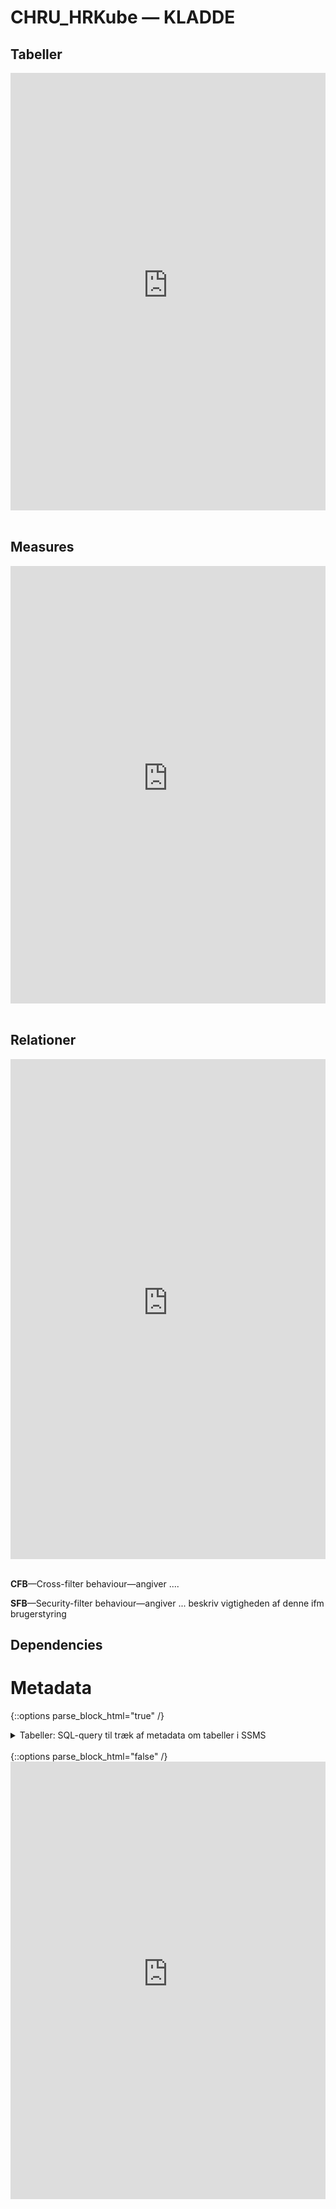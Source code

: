 # CHRU_HRKube — KLADDE

## Tabeller

<center>
<iframe width="100%" height="700" frameborder="0" scrolling="no" seamless="yes" src="https://regionh-my.sharepoint.com/personal/stefan_sajin-henningsen_regionh_dk/_layouts/15/Doc.aspx?sourcedoc={5dfb432a-a9ed-4505-8f64-7202958be769}&action=embedview&Item=qry_tables&wdAllowInteractivity=FALSE&&wdHideGridlines=TRUE&wdHideHeaders=TRUE&wdInConfigurator=TRUE&wdInConfigurator=TRUE&edesNext=TRUE&edrtees6=FALSE&resen=FALSE&ed1JS=FALSE&wdHideSheetTabs=TRUE&ActiveCell=Z1000"></iframe>
</center>
<br>


## Measures
<center>
<iframe width="100%" height="700" frameborder="0" scrolling="no" src="https://regionh-my.sharepoint.com/personal/stefan_sajin-henningsen_regionh_dk/_layouts/15/Doc.aspx?sourcedoc={5dfb432a-a9ed-4505-8f64-7202958be769}&action=embedview&Item=qry_measures&wdAllowInteractivity=FALSE&wdHideGridlines=TRUE&wdHideHeaders=TRUE&wdInConfigurator=TRUE&wdInConfigurator=TRUE&edesNext=TRUE&edrtees6=FALSE&resen=FALSE&ed1JS=FALSE&wdHideSheetTabs=TRUE&ActiveCell=Z1000"></iframe>
</center>
<br>


## Relationer
<center>
<iframe width="100%" height="800" frameborder="0" scrolling="no" src="https://regionh-my.sharepoint.com/personal/stefan_sajin-henningsen_regionh_dk/_layouts/15/Doc.aspx?sourcedoc={5dfb432a-a9ed-4505-8f64-7202958be769}&action=embedview&Item=qry_relationships&wdAllowInteractivity=FALSE&wdHideGridlines=TRUE&wdHideHeaders=TRUE&wdInConfigurator=TRUE&wdInConfigurator=TRUE&edesNext=TRUE&edrtees6=FALSE&resen=FALSE&ed1JS=FALSE&wdHideSheetTabs=TRUE&ActiveCell=Z1000"></iframe>
</center>
<br>

**CFB**—Cross-filter behaviour—angiver ....

**SFB**—Security-filter behaviour—angiver ... beskriv vigtigheden af denne ifm brugerstyring



## Dependencies



# Metadata

<!-- TABELLER -->
{::options parse_block_html="true" /}
<details><summary markdown="span">Tabeller: SQL-query til træk af metadata om tabeller i SSMS</summary>
```sql
USE [Flis2_LønHR_v2];

SELECT
   col.TABLE_SCHEMA AS 'Skema'
   ,col.TABLE_NAME AS 'Tabel'
   ,col.ORDINAL_POSITION as ' '
   ,COALESCE(LEFT(keys.CONSTRAINT_NAME,1), NULL) AS '_Key'
   ,col.COLUMN_NAME AS 'Kolonne'
   ,DATA_TYPE AS 'Type'
   --,CHARACTER_MAXIMUM_LENGTH AS 'CharMaxLength'
   --,NUMERIC_PRECISION AS 'NumPrec'
   --,DATETIME_PRECISION AS 'dtPrec'
   ,COALESCE(DATETIME_PRECISION, NUMERIC_PRECISION, CHARACTER_MAXIMUM_LENGTH, NULL ) AS 'Len/Prec'
   ,CASE WHEN IS_NULLABLE = 'YES' THEN 'Y' ELSE 'N' END AS 'NULLs'
   ,COALESCE(colDesc.columnDescription, NULL) AS '_Beskrivelse'
  FROM INFORMATION_SCHEMA.COLUMNS col
INNER JOIN information_schema.TABLES tbl 
   ON col.table_name = tbl.table_name
LEFT JOIN INFORMATION_SCHEMA.KEY_COLUMN_USAGE keys ON 1=1
   AND keys.TABLE_SCHEMA = col.TABLE_SCHEMA
   AND keys.TABLE_NAME = col.TABLE_NAME
   AND keys.COLUMN_NAME = col.COLUMN_NAME			
LEFT JOIN (
	SELECT 
		sc.object_id
		,sc.column_id
		,sc.name
		,colProp.[value] AS 'ColumnDescription'
      FROM sys.columns sc
	INNER JOIN sys.extended_properties colProp ON 1=1
		AND colProp.major_id = sc.object_id
        AND colProp.minor_id = sc.column_id
        AND colProp.name = 'MS_Description' 
   ) colDesc
   ON 1=1 
   AND colDesc.object_id = object_id(tbl.table_schema + '.' + tbl.table_name)
   AND colDesc.name = col.COLUMN_NAME
WHERE 1=1
   AND col.TABLE_SCHEMA in ('chru_cube', 'DM_FL_HR')
ORDER BY Skema asc, Tabel ASC, ' ' ASC  
```
</details>
<br/>
{::options parse_block_html="false" /}



{::options parse_block_html="true" /}
<!-- MEASURES -->
<details><summary markdown="span">Measures: DMV-query til træk af metadata om measures i DaxStudio</summary>
```sql
SELECT
	[DisplayFolder] AS [Mappe]
	,[Name] AS [Measure]
	--,[DataType] AS [Type]
	,[FormatString] AS [Format]
	,[Expression] AS [DAX]
	,[Description] AS [Beskrivelse]
	,[ModifiedTime] AS [Redigeret]
  FROM $SYSTEM.TMSCHEMA_MEASURES
ORDER BY [Name]
```
</details>
<br>
{::options parse_block_html="false" /}




<center>
<iframe width="100%" height="700" frameborder="0" scrolling="no" seamless="yes" src="https://regionh-my.sharepoint.com/personal/stefan_sajin-henningsen_regionh_dk/_layouts/15/Doc.aspx?sourcedoc={5dfb432a-a9ed-4505-8f64-7202958be769}&action=embedview&Item=qry_tables&wdAllowInteractivity=FALSE&&wdHideGridlines=TRUE&wdHideHeaders=TRUE&wdInConfigurator=TRUE&wdInConfigurator=TRUE&edesNext=TRUE&edrtees6=FALSE&resen=FALSE&ed1JS=FALSE&wdHideSheetTabs=TRUE&ActiveCell=Z1000"></iframe>
</center>
<br>
